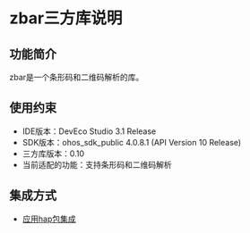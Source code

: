 # zbar三方库说明
## 功能简介
zbar是一个条形码和二维码解析的库。
## 使用约束
- IDE版本：DevEco Studio 3.1 Release
- SDK版本：ohos_sdk_public 4.0.8.1 (API Version 10 Release)
- 三方库版本：0.10
- 当前适配的功能：支持条形码和二维码解析

## 集成方式
+ [应用hap包集成](docs/hap_integrate.md)
